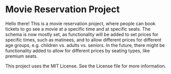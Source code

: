 # Movie Reservation Project

Hello there!  This is a movie reservation project, where people can book tickets to go see a movie at a specific time and at specific seats.  The schema is now mostly set, as functionality will be added to set prices for specific times, such as matinees, and to allow different prices for different age groups, e.g. children vs. adults vs. seniors.  In the future, there might be functionality added to allow for different prices by seating types, like premium seats.

This project uses the MIT License.  See the License file for more information.